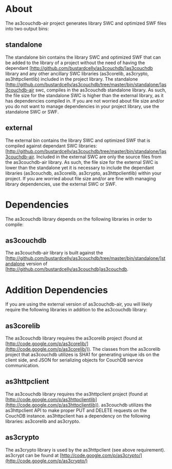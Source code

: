 # About

The as3couchdb-air project generates library SWC and optimized SWF files into two output bins:

## standalone

The standalone bin contains the library SWC and optimized SWF that can be added to the library
of a project without the need of having the dependant [http://github.com/bustardcelly/as3couchdb/]as3couchdb library and any other ancillary SWC libraries 
(as3corelib, as3crypto, as3httpclientlib) included in the project library. 
The standalone [http://github.com/bustardcelly/as3couchdb/tree/master/bin/standalone/]as3couchdb-air swc, compiles in the as3couchdb standalone library. 
As such, the file size for the standalone SWC is higher than the external library, as it has dependencies compiled in. 
If you are not worried about file size and/or you do not want to manage dependencies in your project library, 
use the standalone SWC or SWF.

## external

The external bin contains the library SWC and optimized SWF that is compiled against dependant SWC libraries:
[http://github.com/bustardcelly/as3couchdb/tree/master/bin/standalone/]as3couchdb-air. Included in the external SWC are only the source files 
from the as3couchdb-air library. As such, the file size for the external SWC is lower than the standalone
yet it is necessary to include the dependant libraries (as3couchdb, as3corelib, as3crypto, as3httpclientlib) within your project. If you are worried about
file size and/or are fine with managing library dependencies, use the external SWC or SWF.

# Dependencies

The as3couchdb library depends on the following libraries in order to compile:

## as3couchdb

The as3couchdb-air library is built against the [http://github.com/bustardcelly/as3couchdb/tree/master/bin/standalone/]standalone version of [http://github.com/bustardcelly/as3couchdb]as3couchdb.

# Addition Dependencies

If you are using the external version of as3couchdb-air, you will likely require the following libraries in addition to the as3couchdb library:

## as3corelib

The as3couchdb library requires the as3corelib project (found at [http://code.google.com/p/as3corelib/](http://code.google.com/p/as3corelib/)).
The classes from the as3corelib project that as3couchdb utilizes is SHA1 for generating unique ids
on the client side, and JSON for serializing objects for CouchDB service communication.

## as3httpclient

The as3couchdb library requires the as3httpclient project (found at [http://code.google.com/p/as3httpclientlib](http://code.google.com/p/as3httpclientlib)).
as3couchdb utilizes the as3httpclient API to make proper PUT and DELETE requests on the CouchDB instance.
as3httpclient has a dependency on the following libraries: as3corelib and as3crypto.

## as3crypto

The as3crypto library is used by the as3httpclient (see above requirement).
as3crypt can be found at [http://code.google.com/p/as3crypto/](http://code.google.com/p/as3crypto/)